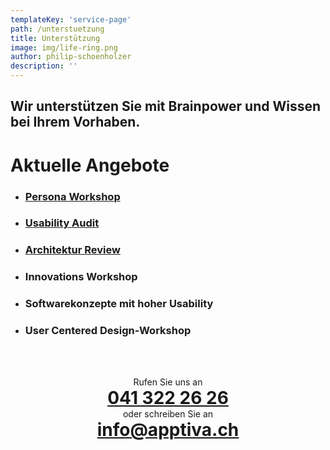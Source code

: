 ```yaml
---
templateKey: 'service-page'
path: /unterstuetzung
title: Unterstützung
image: img/life-ring.png
author: philip-schoenholzer
description: ''
---
```


<style>
.gatsby-image-wrapper {
  max-width: 20rem;
  margin-left: auto;
  margin-right: auto;
}
.service {
  margin-top: 4rem;
}
.service h1, .service h2, .service p {
  text-align: center;
  margin: 0;
}
</style>

## Wir unterstützen Sie mit Brainpower und Wissen bei Ihrem Vorhaben.

# Aktuelle Angebote

- ### [Persona Workshop](/persona-workshop)
- ### [Usability Audit](/usability-audit)
- ### [Architektur Review](/architektur-review)
- ### Innovations Workshop
- ### Softwarekonzepte mit hoher Usability
- ### User Centered Design-Workshop

<div class="service">

Rufen Sie uns an

# <a href="tel:+41413222626">041 322 26 26</a>

oder schreiben Sie an

# <a href="mailto:info@apptiva.ch">info@­apptiva.ch</a>

</div>
